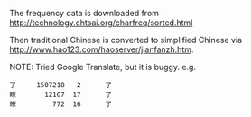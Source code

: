 The frequency data is downloaded from
http://technology.chtsai.org/charfreq/sorted.html

Then traditional Chinese is converted to simplified Chinese via http://www.hao123.com/haoserver/jianfanzh.htm.

NOTE: Tried Google Translate, but it is buggy. e.g.

```
了     1507218   2      了
瞭       12167  17      了
暸         772  16      了
```
